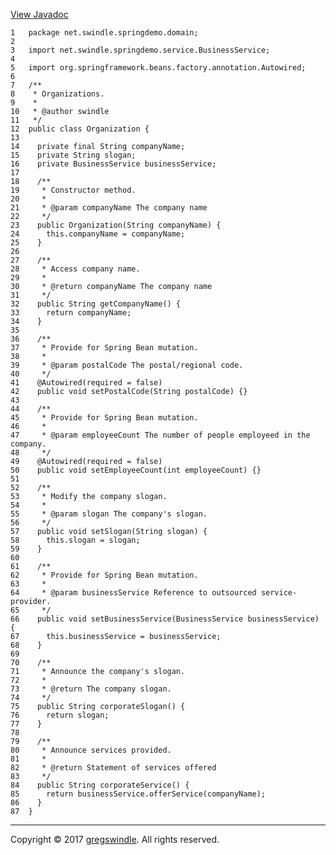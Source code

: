 [View
Javadoc](../../../../../apidocs/net/swindle/springdemo/domain/Organization.md)

    1   package net.swindle.springdemo.domain;
    2   
    3   import net.swindle.springdemo.service.BusinessService;
    4   
    5   import org.springframework.beans.factory.annotation.Autowired;
    6   
    7   /**
    8    * Organizations.
    9    *
    10   * @author swindle
    11   */
    12  public class Organization {
    13  
    14    private final String companyName;
    15    private String slogan;
    16    private BusinessService businessService;
    17  
    18    /**
    19     * Constructor method.
    20     *
    21     * @param companyName The company name
    22     */
    23    public Organization(String companyName) {
    24      this.companyName = companyName;
    25    }
    26  
    27    /**
    28     * Access company name.
    29     *
    30     * @return companyName The company name
    31     */
    32    public String getCompanyName() {
    33      return companyName;
    34    }
    35  
    36    /**
    37     * Provide for Spring Bean mutation.
    38     *
    39     * @param postalCode The postal/regional code.
    40     */
    41    @Autowired(required = false)
    42    public void setPostalCode(String postalCode) {}
    43  
    44    /**
    45     * Provide for Spring Bean mutation.
    46     *
    47     * @param employeeCount The number of people employeed in the company.
    48     */
    49    @Autowired(required = false)
    50    public void setEmployeeCount(int employeeCount) {}
    51  
    52    /**
    53     * Modify the company slogan.
    54     *
    55     * @param slogan The company's slogan.
    56     */
    57    public void setSlogan(String slogan) {
    58      this.slogan = slogan;
    59    }
    60  
    61    /**
    62     * Provide for Spring Bean mutation.
    63     *
    64     * @param businessService Reference to outsourced service-provider.
    65     */
    66    public void setBusinessService(BusinessService businessService) {
    67      this.businessService = businessService;
    68    }
    69  
    70    /**
    71     * Announce the company's slogan.
    72     *
    73     * @return The company slogan.
    74     */
    75    public String corporateSlogan() {
    76      return slogan;
    77    }
    78  
    79    /**
    80     * Announce services provided.
    81     *
    82     * @return Statement of services offered
    83     */
    84    public String corporateService() {
    85      return businessService.offerService(companyName);
    86    }
    87  }

-----

Copyright © 2017 [gregswindle](https://github.com/gregswindle). All
rights reserved.
